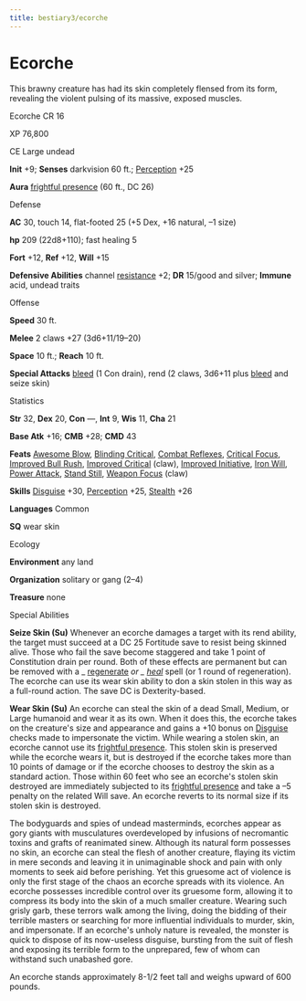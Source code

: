```yaml
---
title: bestiary3/ecorche
---
```

# Ecorche

This brawny creature has had its skin completely flensed from its form, revealing the violent pulsing of its massive, exposed muscles.

Ecorche CR 16

XP 76,800

CE Large undead

**Init** +9; **Senses** darkvision 60 ft.; [Perception](skill_dir/perception#_perception) +25

**Aura** [frightful presence](monsters/universalMonsterRules#_frightful-presence) (60 ft., DC 26)

Defense

**AC** 30, touch 14, flat-footed 25 (+5 Dex, +16 natural, –1 size)

**hp** 209 (22d8+110); fast healing 5

**Fort** +12, **Ref** +12, **Will** +15

**Defensive Abilities** channel [resistance](monster_dir/universalMonsterRules#_resistance) +2; **DR** 15/good and silver; **Immune** acid, undead traits

Offense

**Speed** 30 ft.

**Melee** 2 claws +27 (3d6+11/19–20)

**Space** 10 ft.; **Reach** 10 ft.

**Special Attacks** [bleed](monster_dir/universalMonsterRules#_bleed) (1 Con drain), rend (2 claws, 3d6+11 plus [bleed](monsters/universalMonsterRules#_bleed) and seize skin)

Statistics

**Str** 32, **Dex** 20, **Con** —, **Int** 9, **Wis** 11, **Cha** 21

**Base Atk** +16; **CMB** +28; **CMD** 43

**Feats** [Awesome Blow](monster_dir/monsterFeats#_awesome-blow), [Blinding Critical](feats#_blinding-critical), [Combat Reflexes](feats#_combat-reflexes), [Critical Focus](feats#_critical-focus), [Improved Bull Rush](feats#_improved-bull-rush), [Improved Critical](feats#_improved-critical) (claw), [Improved Initiative](feats#_improved-initiative), [Iron Will](feats#_iron-will), [Power Attack](feats#_power-attack), [Stand Still](feats#_stand-still), [Weapon Focus](feats#_weapon-focus) (claw)

**Skills** [Disguise](skills/disguise#_disguise) +30, [Perception](skill_dir/perception#_perception) +25, [Stealth](skills/stealth#_stealth) +26

**Languages** Common

**SQ** wear skin

Ecology

**Environment** any land

**Organization** solitary or gang (2–4)

**Treasure** none

Special Abilities

**Seize Skin (Su)** Whenever an ecorche damages a target with its rend ability, the target must succeed at a DC 25 Fortitude save to resist being skinned alive. Those who fail the save become staggered and take 1 point of Constitution drain per round. Both of these effects are permanent but can be removed with a _ [regenerate](spell_dir/regenerate#_regenerate) _or _ [heal](spells/heal#_heal)_ spell (or 1 round of regeneration). The ecorche can use its wear skin ability to don a skin stolen in this way as a full-round action. The save DC is Dexterity-based.

**Wear Skin (Su)** An ecorche can steal the skin of a dead Small, Medium, or Large humanoid and wear it as its own. When it does this, the ecorche takes on the creature's size and appearance and gains a +10 bonus on [Disguise](skill_dir/disguise#_disguise) checks made to impersonate the victim. While wearing a stolen skin, an ecorche cannot use its [frightful presence](monsters/universalMonsterRules#_frightful-presence). This stolen skin is preserved while the ecorche wears it, but is destroyed if the ecorche takes more than 10 points of damage or if the ecorche chooses to destroy the skin as a standard action. Those within 60 feet who see an ecorche's stolen skin destroyed are immediately subjected to its [frightful presence](monster_dir/universalMonsterRules#_frightful-presence) and take a –5 penalty on the related Will save. An ecorche reverts to its normal size if its stolen skin is destroyed.

The bodyguards and spies of undead masterminds, ecorches appear as gory giants with musculatures overdeveloped by infusions of necromantic toxins and grafts of reanimated sinew. Although its natural form possesses no skin, an ecorche can steal the flesh of another creature, flaying its victim in mere seconds and leaving it in unimaginable shock and pain with only moments to seek aid before perishing. Yet this gruesome act of violence is only the first stage of the chaos an ecorche spreads with its violence. An ecorche possesses incredible control over its gruesome form, allowing it to compress its body into the skin of a much smaller creature. Wearing such grisly garb, these terrors walk among the living, doing the bidding of their terrible masters or searching for more influential individuals to murder, skin, and impersonate. If an ecorche's unholy nature is revealed, the monster is quick to dispose of its now-useless disguise, bursting from the suit of flesh and exposing its terrible form to the unprepared, few of whom can withstand such unabashed gore.

An ecorche stands approximately 8-1/2 feet tall and weighs upward of 600 pounds.

